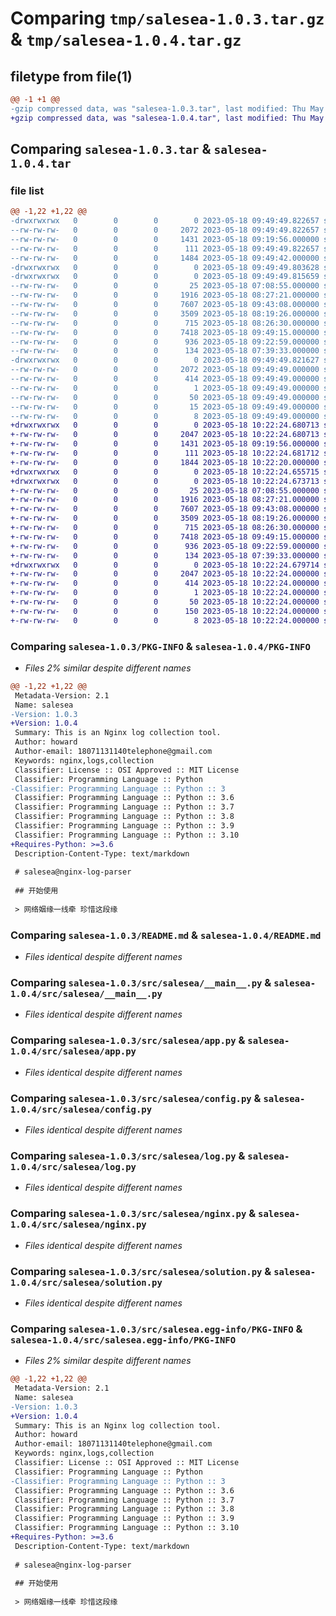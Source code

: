 # Comparing `tmp/salesea-1.0.3.tar.gz` & `tmp/salesea-1.0.4.tar.gz`

## filetype from file(1)

```diff
@@ -1 +1 @@
-gzip compressed data, was "salesea-1.0.3.tar", last modified: Thu May 18 09:49:49 2023, max compression
+gzip compressed data, was "salesea-1.0.4.tar", last modified: Thu May 18 10:22:24 2023, max compression
```

## Comparing `salesea-1.0.3.tar` & `salesea-1.0.4.tar`

### file list

```diff
@@ -1,22 +1,22 @@
-drwxrwxrwx   0        0        0        0 2023-05-18 09:49:49.822657 salesea-1.0.3/
--rw-rw-rw-   0        0        0     2072 2023-05-18 09:49:49.822657 salesea-1.0.3/PKG-INFO
--rw-rw-rw-   0        0        0     1431 2023-05-18 09:19:56.000000 salesea-1.0.3/README.md
--rw-rw-rw-   0        0        0      111 2023-05-18 09:49:49.822657 salesea-1.0.3/setup.cfg
--rw-rw-rw-   0        0        0     1484 2023-05-18 09:49:42.000000 salesea-1.0.3/setup.py
-drwxrwxrwx   0        0        0        0 2023-05-18 09:49:49.803628 salesea-1.0.3/src/
-drwxrwxrwx   0        0        0        0 2023-05-18 09:49:49.815659 salesea-1.0.3/src/salesea/
--rw-rw-rw-   0        0        0       25 2023-05-18 07:08:55.000000 salesea-1.0.3/src/salesea/__init__.py
--rw-rw-rw-   0        0        0     1916 2023-05-18 08:27:21.000000 salesea-1.0.3/src/salesea/__main__.py
--rw-rw-rw-   0        0        0     7607 2023-05-18 09:43:08.000000 salesea-1.0.3/src/salesea/app.py
--rw-rw-rw-   0        0        0     3509 2023-05-18 08:19:26.000000 salesea-1.0.3/src/salesea/config.py
--rw-rw-rw-   0        0        0      715 2023-05-18 08:26:30.000000 salesea-1.0.3/src/salesea/log.py
--rw-rw-rw-   0        0        0     7418 2023-05-18 09:49:15.000000 salesea-1.0.3/src/salesea/nginx.py
--rw-rw-rw-   0        0        0      936 2023-05-18 09:22:59.000000 salesea-1.0.3/src/salesea/solution.py
--rw-rw-rw-   0        0        0      134 2023-05-18 07:39:33.000000 salesea-1.0.3/src/salesea/utils.py
-drwxrwxrwx   0        0        0        0 2023-05-18 09:49:49.821627 salesea-1.0.3/src/salesea.egg-info/
--rw-rw-rw-   0        0        0     2072 2023-05-18 09:49:49.000000 salesea-1.0.3/src/salesea.egg-info/PKG-INFO
--rw-rw-rw-   0        0        0      414 2023-05-18 09:49:49.000000 salesea-1.0.3/src/salesea.egg-info/SOURCES.txt
--rw-rw-rw-   0        0        0        1 2023-05-18 09:49:49.000000 salesea-1.0.3/src/salesea.egg-info/dependency_links.txt
--rw-rw-rw-   0        0        0       50 2023-05-18 09:49:49.000000 salesea-1.0.3/src/salesea.egg-info/entry_points.txt
--rw-rw-rw-   0        0        0       15 2023-05-18 09:49:49.000000 salesea-1.0.3/src/salesea.egg-info/requires.txt
--rw-rw-rw-   0        0        0        8 2023-05-18 09:49:49.000000 salesea-1.0.3/src/salesea.egg-info/top_level.txt
+drwxrwxrwx   0        0        0        0 2023-05-18 10:22:24.680713 salesea-1.0.4/
+-rw-rw-rw-   0        0        0     2047 2023-05-18 10:22:24.680713 salesea-1.0.4/PKG-INFO
+-rw-rw-rw-   0        0        0     1431 2023-05-18 09:19:56.000000 salesea-1.0.4/README.md
+-rw-rw-rw-   0        0        0      111 2023-05-18 10:22:24.681712 salesea-1.0.4/setup.cfg
+-rw-rw-rw-   0        0        0     1844 2023-05-18 10:22:20.000000 salesea-1.0.4/setup.py
+drwxrwxrwx   0        0        0        0 2023-05-18 10:22:24.655715 salesea-1.0.4/src/
+drwxrwxrwx   0        0        0        0 2023-05-18 10:22:24.673713 salesea-1.0.4/src/salesea/
+-rw-rw-rw-   0        0        0       25 2023-05-18 07:08:55.000000 salesea-1.0.4/src/salesea/__init__.py
+-rw-rw-rw-   0        0        0     1916 2023-05-18 08:27:21.000000 salesea-1.0.4/src/salesea/__main__.py
+-rw-rw-rw-   0        0        0     7607 2023-05-18 09:43:08.000000 salesea-1.0.4/src/salesea/app.py
+-rw-rw-rw-   0        0        0     3509 2023-05-18 08:19:26.000000 salesea-1.0.4/src/salesea/config.py
+-rw-rw-rw-   0        0        0      715 2023-05-18 08:26:30.000000 salesea-1.0.4/src/salesea/log.py
+-rw-rw-rw-   0        0        0     7418 2023-05-18 09:49:15.000000 salesea-1.0.4/src/salesea/nginx.py
+-rw-rw-rw-   0        0        0      936 2023-05-18 09:22:59.000000 salesea-1.0.4/src/salesea/solution.py
+-rw-rw-rw-   0        0        0      134 2023-05-18 07:39:33.000000 salesea-1.0.4/src/salesea/utils.py
+drwxrwxrwx   0        0        0        0 2023-05-18 10:22:24.679714 salesea-1.0.4/src/salesea.egg-info/
+-rw-rw-rw-   0        0        0     2047 2023-05-18 10:22:24.000000 salesea-1.0.4/src/salesea.egg-info/PKG-INFO
+-rw-rw-rw-   0        0        0      414 2023-05-18 10:22:24.000000 salesea-1.0.4/src/salesea.egg-info/SOURCES.txt
+-rw-rw-rw-   0        0        0        1 2023-05-18 10:22:24.000000 salesea-1.0.4/src/salesea.egg-info/dependency_links.txt
+-rw-rw-rw-   0        0        0       50 2023-05-18 10:22:24.000000 salesea-1.0.4/src/salesea.egg-info/entry_points.txt
+-rw-rw-rw-   0        0        0      150 2023-05-18 10:22:24.000000 salesea-1.0.4/src/salesea.egg-info/requires.txt
+-rw-rw-rw-   0        0        0        8 2023-05-18 10:22:24.000000 salesea-1.0.4/src/salesea.egg-info/top_level.txt
```

### Comparing `salesea-1.0.3/PKG-INFO` & `salesea-1.0.4/PKG-INFO`

 * *Files 2% similar despite different names*

```diff
@@ -1,22 +1,22 @@
 Metadata-Version: 2.1
 Name: salesea
-Version: 1.0.3
+Version: 1.0.4
 Summary: This is an Nginx log collection tool.
 Author: howard
 Author-email: 18071131140telephone@gmail.com
 Keywords: nginx,logs,collection
 Classifier: License :: OSI Approved :: MIT License
 Classifier: Programming Language :: Python
-Classifier: Programming Language :: Python :: 3
 Classifier: Programming Language :: Python :: 3.6
 Classifier: Programming Language :: Python :: 3.7
 Classifier: Programming Language :: Python :: 3.8
 Classifier: Programming Language :: Python :: 3.9
 Classifier: Programming Language :: Python :: 3.10
+Requires-Python: >=3.6
 Description-Content-Type: text/markdown
 
 # salesea@nginx-log-parser
 
 ## 开始使用
 
 > 网络姻缘一线牵 珍惜这段缘
```

### Comparing `salesea-1.0.3/README.md` & `salesea-1.0.4/README.md`

 * *Files identical despite different names*

### Comparing `salesea-1.0.3/src/salesea/__main__.py` & `salesea-1.0.4/src/salesea/__main__.py`

 * *Files identical despite different names*

### Comparing `salesea-1.0.3/src/salesea/app.py` & `salesea-1.0.4/src/salesea/app.py`

 * *Files identical despite different names*

### Comparing `salesea-1.0.3/src/salesea/config.py` & `salesea-1.0.4/src/salesea/config.py`

 * *Files identical despite different names*

### Comparing `salesea-1.0.3/src/salesea/log.py` & `salesea-1.0.4/src/salesea/log.py`

 * *Files identical despite different names*

### Comparing `salesea-1.0.3/src/salesea/nginx.py` & `salesea-1.0.4/src/salesea/nginx.py`

 * *Files identical despite different names*

### Comparing `salesea-1.0.3/src/salesea/solution.py` & `salesea-1.0.4/src/salesea/solution.py`

 * *Files identical despite different names*

### Comparing `salesea-1.0.3/src/salesea.egg-info/PKG-INFO` & `salesea-1.0.4/src/salesea.egg-info/PKG-INFO`

 * *Files 2% similar despite different names*

```diff
@@ -1,22 +1,22 @@
 Metadata-Version: 2.1
 Name: salesea
-Version: 1.0.3
+Version: 1.0.4
 Summary: This is an Nginx log collection tool.
 Author: howard
 Author-email: 18071131140telephone@gmail.com
 Keywords: nginx,logs,collection
 Classifier: License :: OSI Approved :: MIT License
 Classifier: Programming Language :: Python
-Classifier: Programming Language :: Python :: 3
 Classifier: Programming Language :: Python :: 3.6
 Classifier: Programming Language :: Python :: 3.7
 Classifier: Programming Language :: Python :: 3.8
 Classifier: Programming Language :: Python :: 3.9
 Classifier: Programming Language :: Python :: 3.10
+Requires-Python: >=3.6
 Description-Content-Type: text/markdown
 
 # salesea@nginx-log-parser
 
 ## 开始使用
 
 > 网络姻缘一线牵 珍惜这段缘
```

